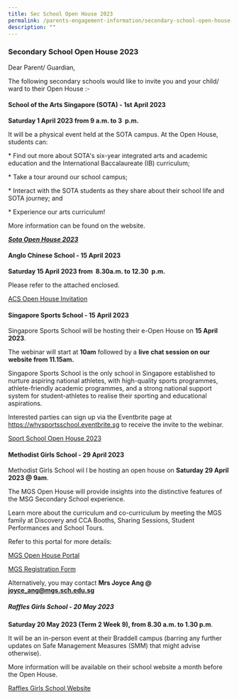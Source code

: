 ```yaml
---
title: Sec School Open House 2023
permalink: /parents-engagement-information/secondary-school-open-house-2023/
description: ""
---
```

### Secondary School Open House 2023

Dear Parent/ Guardian,

The following secondary schools would like to invite you and your child/ ward to their Open House :-

#### **School of the Arts Singapore (SOTA) - 1st April 2023**

 **Saturday 1 April 2023 from 9 a.m. to 3  p.m.**

It will be a physical event held at the SOTA campus. At the Open House, students can:

\* Find out more about SOTA's six-year integrated arts and academic education and the International Baccalaureate (IB) curriculum;

\* Take a tour around our school campus;

\* Interact with the SOTA students as they share about their school life and SOTA journey; and

\* Experience our arts curriculum!

More information can be found on the website.

***[Sota Open House 2023](sota.edu.sg/oh2023)***

#### **Anglo Chinese School - 15 April 2023**

 **Saturday 15 April 2023 from  8.30a.m. to 12.30  p.m.**

Please refer to the attached enclosed.

[ACS Open House Invitation](/files/ACS(I)%202023%20Open%20House%20Invitation.pdf)

#### **Singapore Sports School - 15 April 2023**

Singapore Sports School will be hosting their e-Open House on **15 April 2023**. 

The webinar will start at **10am** followed by a **live chat session on our website from 11.15am.**    

Singapore Sports School is the only school in Singapore established to nurture aspiring national athletes, with high-quality sports programmes, athlete-friendly academic programmes, and a strong national support system for student-athletes to realise their sporting and educational aspirations.

Interested parties can sign up via the Eventbrite page at https://whysportsschool.eventbrite.sg to receive the invite to the webinar.

[Sport School Open House 2023](/files/Sports%20School%20e-Open%20House.pdf)

#### Methodist Girls School - 29 April 2023

Methodist Girls School wil l be hosting an open house on  **Saturday 29 April 2023 @ 9am**.

The MGS Open House will provide insights into the distinctive features of the MSG Secondary School experience.


Learn more about the curriculum and co-curriculum by meeting the MGS family at Discovery and CCA Booths, Sharing Sessions, Student Performances and School Tours.

Refer to this portal for more details:

[MGS Open House Portal](https://www.mgs.moe.edu.sg/news-and-events/mgsoh/ )

[MGS Registration Form](https://go.gov.sg/mgsoh2023)

Alternatively,  you may contact **Mrs Joyce Ang @ joyce_ang@mgs.sch.edu.sg**

##### **Raffles Girls School - 20 May 2023**

 **Saturday 20 May 2023 (Term 2 Week 9), from 8.30 a.m. to 1.30 p.m**.

It will be an in-person event at their Braddell campus (barring any further updates on Safe Management Measures (SMM) that might advise otherwise).

More information will be available on their school website a month before the Open House.   

[Raffles Girls School Website](https://www.rgs.edu.sg/)
